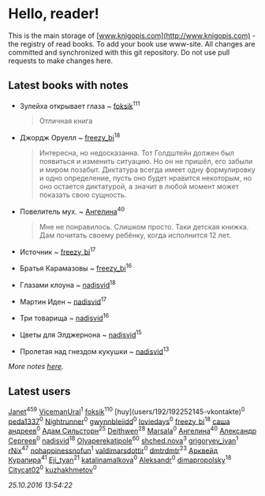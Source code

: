 # Hello, reader!
This is the main storage of [www.knigopis.com](http://www.knigopis.com) - the registry of read books.
To add your book use www-site. All changes are committed and synchronized with this git repository.
Do not use pull requests to make changes here.


## Latest books with notes
* Зулейха открывает глаза ~ [foksik](users/173/1734575-vkontakte)<sup>111</sup>
    > Отличная книга

* Джордж Оруелл ~ [freezy_bi](users/870/87042697-vkontakte)<sup>18</sup>
    > Интересна, но недосказанна. Тот Голдштейн должен был появиться и изменить ситуацию. Но он не пришёл, его забыли и миром позабыт. Диктатура всегда имеет одну формулировку и одно определение, пусть оно будет нравится некоторым, но оно остается диктатурой, а значит в любой момент может показать свою сущность.

* Повелитель мух. ~ [Ангелина](users/837/83788782-vkontakte)<sup>40</sup>
    > Мне не понравилось. Слишком просто. Таки детская книжка. Дам почитать своему ребёнку, когда исполнится 12 лет.

* Источник ~ [freezy_bi](users/870/87042697-vkontakte)<sup>17</sup>

* Братья Карамазовы ~ [freezy_bi](users/870/87042697-vkontakte)<sup>16</sup>

* Глазами клоуна ~ [nadisvid](users/113/1138852626183846-facebook)<sup>18</sup>

* Мартин Иден ~ [nadisvid](users/113/1138852626183846-facebook)<sup>17</sup>

* Три товарища ~ [nadisvid](users/113/1138852626183846-facebook)<sup>16</sup>

* Цветы для Элджернона ~ [nadisvid](users/113/1138852626183846-facebook)<sup>15</sup>

* Пролетая над гнездом кукушки ~ [nadisvid](users/113/1138852626183846-facebook)<sup>13</sup>


_More notes [here](latest_books_with_notes.md)._


## Latest users
[Janet](users/205/20565064-vkontakte)<sup>459</sup> 
[VicemanUral](users/516/516628071-twitter)<sup>1</sup> 
[foksik](users/173/1734575-vkontakte)<sup>110</sup> 
[huy\](users/192/192252145-vkontakte)<sup>0</sup> 
[peda1337](users/366/366866393-vkontakte)<sup>0</sup> 
[Nightrunner](users/106/106764648727033078146-google)<sup>0</sup> 
[gwynnbleiidd](users/701/7018646-vkontakte)<sup>0</sup> 
[loviedays](users/868/86871458-vkontakte)<sup>0</sup> 
[freezy_bi](users/870/87042697-vkontakte)<sup>18</sup> 
[саша андреев](users/390/3909084262983106447-mailru)<sup>0</sup> 
[Адам Сильсторн](users/253/253918564-vkontakte)<sup>25</sup> 
[Deithwen](users/371/371574201-vkontakte)<sup>28</sup> 
[Marsala](users/106/106616728662292831735-google)<sup>0</sup> 
[Ангелина](users/837/83788782-vkontakte)<sup>40</sup> 
[Александр Сергеев](users/780/7801383777140798509-mailru)<sup>0</sup> 
[nadisvid](users/113/1138852626183846-facebook)<sup>18</sup> 
[Olyaperekatipole](users/123/1236741-vkontakte)<sup>60</sup> 
[shched.nova](users/572/57248262-vkontakte)<sup>3</sup> 
[grigoryev_ivan](users/243/243176966-vkontakte)<sup>1</sup> 
[rNix](users/115/115622071-twitter)<sup>47</sup> 
[nohappinessnofun](users/380/380085691-vkontakte)<sup>1</sup> 
[valdimarsdottir](users/364/364896871-vkontakte)<sup>0</sup> 
[dmtrdmtr](users/124/12462836-vkontakte)<sup>23</sup> 
[Арквейд Курапира](users/278/278072338-vkontakte)<sup>41</sup> 
[Eji_tyan](users/235/2352103981-twitter)<sup>21</sup> 
[katalinamalkova](users/158/15838562-vkontakte)<sup>0</sup> 
[Aleksandr](users/116/116164604589209895641-google)<sup>0</sup> 
[dimapropolsky](users/211/21138193-vkontakte)<sup>18</sup> 
[Citycat02](users/110/110026466098031422803-google)<sup>0</sup> 
[kuzhakhmetov](users/489/4899731-vkontakte)<sup>0</sup> 


_25.10.2016 13:54:22_
